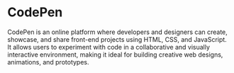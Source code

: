 # CodePen
 CodePen is an online platform where developers and designers can create, showcase, and share front-end projects using HTML, CSS, and JavaScript. It allows users to experiment with code in a collaborative and visually interactive environment, making it ideal for building creative web designs, animations, and prototypes. 
